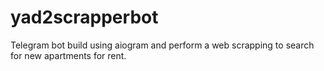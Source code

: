 # yad2scrapperbot

Telegram bot build using aiogram and perform a web scrapping to search for new apartments for rent.
